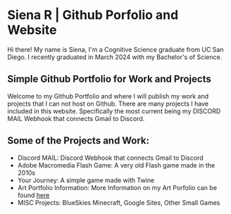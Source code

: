 # Siena R | Github Porfolio and Website
Hi there! My name is Siena, I'm a Cognitive Science graduate from UC San Diego. I recently graduated in March 2024 with my Bachelor's of Science.

## Simple Github Portfolio for Work and Projects
Welcome to my Github Portfolio and where I will publish my work and projects that I can not host on Github. There are many projects I have included in this website. Specifically the most current being my DISCORD MAIL Webhook that connects Gmail to Discord. 

## Some of the Projects and Work:

 - Discord MAIL: Discord Webhook that connects Gmail to Discord
 - Adobe Macromedia Flash Game: A very old Flash game made in the 2010s
 - Your Journey: A simple game made with Twine
 - Art Portfolio Information: More Information on my Art Porfolio can be found [here](https://github.com/BellaIngenue/AngelDemonArtwork)
 - MISC Projects: BlueSkies Minecraft, Google Sites, Other Small Games

